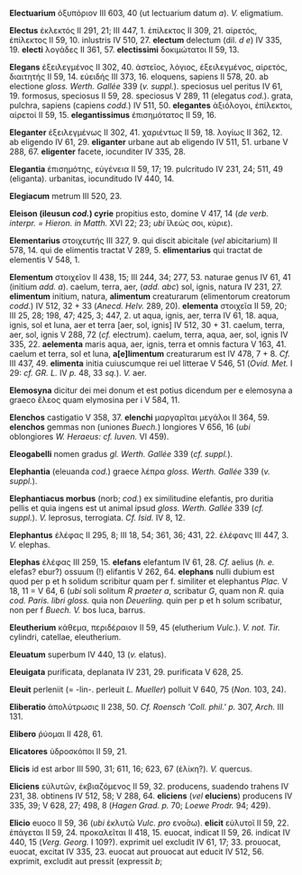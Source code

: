 **Electuarium** ὀξυπόριον III 603, 40 (ut lectuarium datum *a*). *V.*
eligmatium.

**Electus** ἐκλεκτός II 291, 21; III 447, 1. ἐπίλεκτος II 309, 21.
αἱρετός, ἐπίλεκτος II 59, 10. inlustris IV 510, 27. **electum** delectum
(dil. *d e*) IV 335, 19. **electi** λογάδες II 361, 57. **electissimi**
δοκιμώτατοι II 59, 13.

**Elegans** ἐξειλεγμένος II 302, 40. ἀστεῖος, λόγιος, ἐξειλεγμένος,
αἱρετός, διαιτητής II 59, 14. εὐειδής III 373, 16. eloquens, sapiens II
578, 20. ab electione *gloss. Werth. Gallée* 339 (*v. suppl.*).
speciosus uel peritus IV 61, 19. formosus, speciosus II 59, 28.
speciosus V 289, 11 (elegatus *cod.*). grata, pulchra, sapiens (capiens
*codd.*) IV 511, 50. **elegantes** ἀξιόλογοι, ἐπίλεκτοι, αἱρετοί II 59,
15. **elegantissimus** ἐπισημότατος II 59, 16.

**Eleganter** ἐξειλεγμένως II 302, 41. χαριέντως II 59, 18. λογίως II
362, 12. ab eligendo IV 61, 29. **eliganter** urbane aut ab eligendo IV
511, 51. urbane V 288, 67. **eligenter** facete, iocunditer IV 335, 28.

**Elegantia** ἐπισημότης, εὐγένεια II 59, 17; 19. pulcritudo IV 231, 24;
511, 49 (eliganta). urbanitas, iocunditudo IV 440, 14.

**Elegiacum** metrum III 520, 23.

**Eleison (ileusun *cod.*) cyrie** propitius esto, domine V 417, 14
(*de verb. interpr. = Hieron. in Matth.* XVI 22; 23; *ubi* ἵλεώς σοι,
κύριε).

**Elementarius** στοιχευτής III 327, 9. qui discit abicitale (*vel*
abicitarium) II 578, 14. qui de elimentis tractat V 289, 5.
**elimentarius** qui tractat de elementis V 548, 1.

**Elementum** στοιχεῖον II 438, 15; III 244, 34; 277, 53. naturae genus
IV 61, 41 (initium *add. a*). caelum, terra, aer, (*add. abc*) sol,
ignis, natura IV 231, 27. **elimentum** initium, natura, **alimentum**
creaturarum (elimentorum creatorum *codd.*) IV 512, 32 + 33 (*Anecd.
Helv.* 289, 20). **elementa** στοιχεῖα II 59, 20; III 25, 28; 198, 47;
425, 3; 447, 2. ut aqua, ignis, aer, terra IV 61, 18. aqua, ignis, sol et
luna, aer et terra [aer, sol, ignis] IV 512, 30 + 31. caelum, terra,
aer, sol, ignis V 288, 72 (*cf.* electrum). caelum, terra, aqua, aer,
sol, ignis IV 335, 22. **aelementa** maris aqua, aer, ignis, terra et
omnis factura V 163, 41. caelum et terra, sol et luna,
**a[e]limentum** creaturarum est IV 478, 7 + 8. *Cf.* III 437, 49.
**elimenta** initia cuiuscumque rei uel litterae V 546, 51 (*Ovid. Met.*
I 29: *cf. GR. L.* IV *p.* 48, 33 *sq.*). *V.* aer.

**Elemosyna** dicitur dei mei donum et est potius dicendum per e
elemosyna a graeco ἔλεος quam elymosina per i V 584, 11.

**Elenchos** castigatio V 358, 37. **elenchi** μαργαρῖται μεγάλοι II
364, 59. **elenchos** gemmas non (uniones *Buech.*) longiores V 656, 16
(*ubi* oblongiores *W. Heraeus: cf. Iuven.* VI 459).

**Eleogabelli** nomen gradus *gl. Werth. Gallée* 339 (*cf. suppl.*).

**Elephantia** (eleuanda *cod.*) graece λέπρα *gloss. Werth. Gallée* 339
(*v. suppl.*).

**Elephantiacus morbus** (norb; *cod.*) ex similitudine elefantis, pro
duritia pellis et quia ingens est ut animal ipsud *gloss. Werth. Gallée*
339 (*cf. suppl.*). *V.* leprosus, terrogiata. *Cf. Isid.* IV 8, 12.

**Elephantus** ἐλέφας II 295, 8; III 18, 54; 361, 36; 431, 22. ἐλέφανς
III 447, 3. *V.* elephas.

**Elephas** ἐλέφας III 259, 15. **elefans** elefantum IV 61, 28. *Cf.*
aelius (*h. e.* elefas? ebur?) ossuum (!) elifantis V 262, 64.
**elephans** nulli dubium est quod per p et h solidum scribitur quam per
f. similiter et elephantus *Plac.* V 18, 11 = V 64, 6 (*ubi* soli
solitum *R praeter a*, scribatur *G*, quam non *R.* quia *cod. Paris.
libri gloss.* quia non *Deuerling.* quin per p et h solum scribatur, non
per f *Buech. V.* bos luca, barrus.

**Eleutherium** κάθεμα, περιδέραιον II 59, 45 (elutherium *Vulc.*). *V.
not. Tir.* cylindri, catellae, eleutherium.

**Eleuatum** superbum IV 440, 13 (*v.* elatus).

**Eleuigata** purificata, deplanata IV 231, 29. purificata V 628, 25.

**Eleuit** perleniit (= -lin-. perleuit *L. Mueller*) polluit V 640, 75
(*Non.* 103, 24).

**Eliberatio** ἀπολύτρωσις II 238, 50. *Cf. Roensch 'Coll. phil.' p.*
307, *Arch.* III 131.

**Elibero** ῥύομαι II 428, 61.

**Elicatores** ὑδροσκόποι II 59, 21.

**Elicis** id est arbor III 590, 31; 611, 16; 623, 67 (ἑλίκη?). *V.*
quercus.

**Eliciens** εὐλυτῶν, ἐκβιαζόμενος II 59, 32. producens, suadendo
trahens IV 231, 38. obtinens IV 512, 58; V 288, 64. **eliciens** (*vel*
**eluciens**) producens IV 335, 39; V 628, 27; 498, 8 (*Hagen Grad. p.*
70; *Loewe Prodr.* 94; 429).

**Elicio** euoco II 59, 36 (*ubi* ἐκλυτῶ *Vulc. pro* ενο̄σω). **elicit**
εὐλυτοῖ II 59, 22. ἐπάγεται II 59, 24. προκαλεῖται II 418, 15. euocat,
indicat II 59, 26. indicat IV 440, 15 (*Verg. Georg.* I 109?). exprimit
uel excludit IV 61, 17; 33. prouocat, euocat, excitat IV 335, 23. euocat
aut prouocat aut educit IV 512, 56. exprimit, excludit aut pressit
(expressit *b*;
